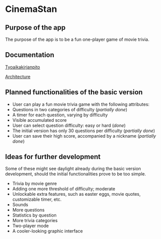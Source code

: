 # CinemaStan 

## Purpose of the app 

The purpose of the app is to be a fun one-player game of movie trivia.

## Documentation

[Tyoaikakirjanpito](https://github.com/ineslukkanen/ot-harjoitustyo/blob/main/Documentation/tyoaikakirjanpito.md)

[Architecture](https://github.com/ineslukkanen/ot-harjoitustyo/blob/main/Documentation/architecture.md)


## Planned functionalities of the basic version 

* User can play a fun movie trivia game with the following attributes: 
* Questions in two categories of difficulty (*partially done*)
* A timer for each question, varying by difficulty 
* Visible accumulated score 
* User can select question difficulty: easy or hard (*done*)
* The initial version has only 30 questions per difficulty (*partially done*)
* User can save their high score, accompanied by a nickname (*partially done*)

 
## Ideas for further development 

Some of these might see daylight already during the basic version development, should the initial functionalities prove to be too simple.  

* Trivia by movie genre 
* Adding one more threshold of difficulty; moderate 
* Unlockable extra features, such as easter eggs, movie quotes, customizable timer, etc. 
* Sounds 
* More questions 
* Statistics by question 
* More trivia categories 
* Two-player mode 
* A cooler-looking graphic interface

